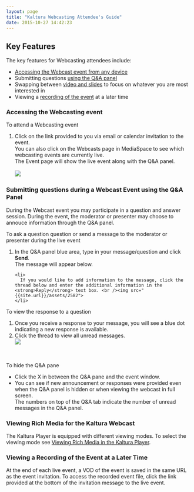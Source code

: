 ```yaml
---
layout: page
title: "Kaltura Webcasting Attendee's Guide"
date: 2015-10-27 14:42:23
---
```


<h2>
    Key Features
  </h2>
  
  <p>
    The key features for Webcasting attendees include:
  </p>
  
  <ul>
    <li>
      <a href="#accessingevent">Accessing the Webcast event from any device</a>
    </li>
    <li>
      Submitting questions <a href="#participate">using the Q&A panel</a>
    </li>
    <li>
      Swapping between <a href="#rich_media">video and slides</a> to focus on whatever you are most interested in
    </li>
    <li>
      Viewing a <a href="#viewinglater">recording of the event</a> at a later time
    </li>
  </ul>
  
  <h3>
    <a name="accessingevent"></a>Accessing the Webcasting event
  </h3>
  
  <p class="mce-procedure">
    To attend a Webcasting event
  </p>
  
  <ol>
    <li>
      Click on the link provided to you via email or calendar invitation to the event. <br />You can also click on the Webcasts page in MediaSpace to see which webcasting events are currently live. <br />The Event page will show the live event along with the Q&A panel. <br /><br /><img src="{{site.url}}/assets/2576">
    </li>
  </ol>
  
  <h3>
    <a name="participate"></a>Submitting questions during a Webcast Event using the Q&A Panel
  </h3>
  
  <p>
    During the Webcast event you may participate in a question and answer session. During the event, the moderator or presenter may choose to annouce information through the Q&A panel.
  </p>
  
  <p class="mce-procedure">
    To ask a question question or send a message to the moderator or presenter during the live event
  </p>
  
  <ol>
    <li>
      <p>
        <span style="background-color: initial;">In the Q&A panel blue area, type in your message/question and click </span><strong style="background-color: initial;">Send</strong><span style="background-color: initial;">.<br /></span>The message will appear below.
      </p>
    </li>
    
    <li>
      If you would like to add information to the message, click the thread below and enter the additional information in the <strong>Reply</strong> text box. <br /><img src="{{site.url}}/assets/2582">
    </li>
  </ol>
  
  <p class="mce-procedure">
    To view the response to a question
  </p>
  
  <ol>
    <li>
      Once you receive a response to your message, you will see a blue dot indicating a new response is available.
    </li>
    <li>
      Click the thread to view all unread messages.<br /><img src="{{site.url}}/assets/2909">
    </li>
  </ol>
  
  <p>
     
  </p>
  
  <p class="mce-procedure">
    To hide the Q&A pane
  </p>
  
  <ul>
    <li>
      Click the X in between the Q&A pane and the event window.
    </li>
    <li>
      You can see if new announcement or responses were provided even when the Q&A panel is hidden or when viewing the webcast in full screen. <br />The numbers on top of the Q&A tab indicate the number of unread messages in the Q&A panel. 
    </li>
  </ul>
  
  <h3>
    <a name="rich_media"></a>Viewing Rich Media for the Kaltura Webcast
  </h3>
  
  <p>
    The Kaltura Player is equipped with different viewing modes. To select the viewing mode see <a href="https://knowledge.kaltura.com/node/1351" target="_blank">Viewing Rich Media in the Kaltura Player</a>.
  </p>
  
  <h3>
    <a name="viewinglater"></a>Viewing a Recording of the Event at a Later Time
  </h3>
  
  <p>
    At the end of each live event, a VOD of the event is saved in the same URL as the event invitation. To access the recorded event file, click the link provided at the bottom of the invitation message to the live event.
  </p>
  
  <p>
     
  </p>